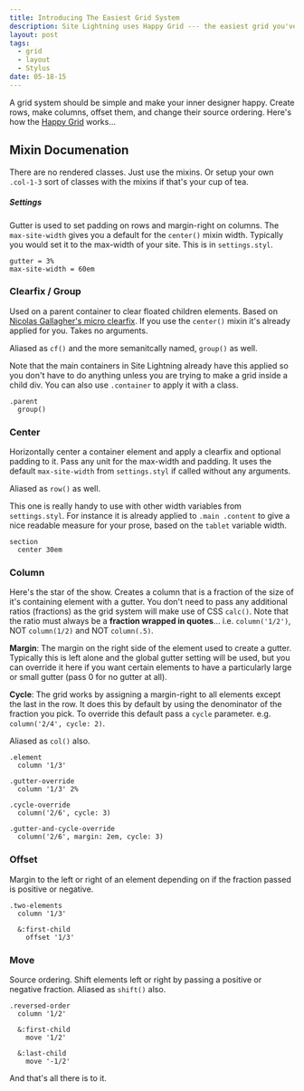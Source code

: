 ```yaml
---
title: Introducing The Easiest Grid System
description: Site Lightning uses Happy Grid --- the easiest grid you've ever used. Guaranteed designer happiness.
layout: post
tags:
  - grid
  - layout
  - Stylus
date: 05-18-15
---
```


A grid system should be simple and make your inner designer happy. Create rows, make columns, offset them, and change their source ordering. Here's how the [Happy Grid](https://github.com/abstracthat/happy-grid) works...

## Mixin Documenation
There are no rendered classes. Just use the mixins. Or setup your own `.col-1-3` sort of classes with the mixins if that's your cup of tea.

##### Settings
Gutter is used to set padding on rows and margin-right on columns. The `max-site-width` gives you a default for the `center()` mixin width. Typically you would set it to the max-width of your site. This is in `settings.styl`.

```stylus
gutter = 3%
max-site-width = 60em
```

### Clearfix / Group
Used on a parent container to clear floated children elements. Based on [Nicolas Gallagher's micro clearfix](http://nicolasgallagher.com/micro-clearfix-hack). If you use the `center()` mixin it's already applied for you. Takes no arguments.

Aliased as `cf()` and the more semanitcally named, `group()` as well.

Note that the main containers in Site Lightning already have this applied so you don't have to do anything unless you are trying to make a grid inside a child div. You can also use `.container` to apply it with a class.

```stylus
.parent
  group()
```

### Center
Horizontally center a container element and apply a clearfix and optional padding to it. Pass any unit for the max-width and padding. It uses the default `max-site-width` from `settings.styl` if called without any arguments.

Aliased as `row()` as well.

This one is really handy to use with other width variables from `settings.styl`. For instance it is already applied to `.main .content` to give a nice readable measure for your prose, based on the `tablet` variable width.

```stylus
section
  center 30em
```

### Column
Here's the star of the show. Creates a column that is a fraction of the size of it's containing element with a gutter. You don't need to pass any additional ratios (fractions) as the grid system will make use of CSS `calc()`. Note that the ratio must always be a **fraction wrapped in quotes**... i.e. `column('1/2')`, NOT `column(1/2)` and NOT `column(.5)`.

**Margin**: The margin on the right side of the element used to create a gutter. Typically this is left alone and the global gutter setting will be used, but you can override it here if you want certain elements to have a particularly large or small gutter (pass 0 for no gutter at all).

**Cycle**: The grid works by assigning a margin-right to all elements except the last in the row. It does this by default by using the denominator of the fraction you pick. To override this default pass a `cycle` parameter. e.g. `column('2/4', cycle: 2)`.

Aliased as `col()` also.

```stylus
.element
  column '1/3'

.gutter-override
  column '1/3' 2%

.cycle-override
  column('2/6', cycle: 3)

.gutter-and-cycle-override
  column('2/6', margin: 2em, cycle: 3)
```

### Offset
Margin to the left or right of an element depending on if the fraction passed is positive or negative.

```stylus
.two-elements
  column '1/3'

  &:first-child
    offset '1/3'
```

### Move
Source ordering. Shift elements left or right by passing a positive or negative fraction. Aliased as `shift()` also.

```stylus
.reversed-order
  column '1/2'

  &:first-child
    move '1/2'

  &:last-child
    move '-1/2'
```

And that's all there is to it.
